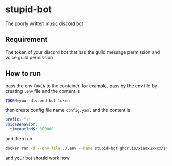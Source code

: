 # stupid-bot

The poorly written music discord bot

## Requirement

The token of your discord bot that has the guild message permission and voice guild permission

## How to run

pass the env `TOKEN` to the container. for example, pass by the env file by creating `.env` file and the content is

```sh
TOKEN=your-discord-bot-token
```

then create config file name `config.yaml` and the content is

```yaml
prefix: ";"
voiceBehavior:
  timeoutInMS: 300000
```

and then run

```sh
docker run -d --env-file ./.env --name stupid-bot ghcr.io/xiaoxuxxxx/stupid-bot
```

and your bot should work now
